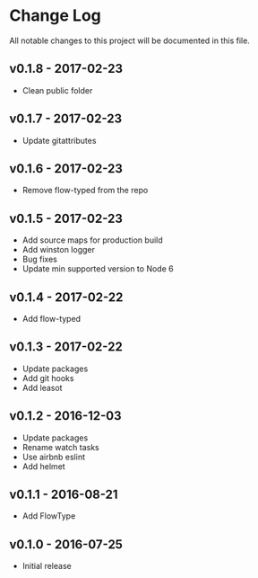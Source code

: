 # Change Log
All notable changes to this project will be documented in this file.

## v0.1.8 - 2017-02-23
- Clean public folder

## v0.1.7 - 2017-02-23
- Update gitattributes

## v0.1.6 - 2017-02-23
- Remove flow-typed from the repo

## v0.1.5 - 2017-02-23
- Add source maps for production build
- Add winston logger
- Bug fixes
- Update min supported version to Node 6

## v0.1.4 - 2017-02-22
- Add flow-typed

## v0.1.3 - 2017-02-22
- Update packages
- Add git hooks
- Add leasot

## v0.1.2 - 2016-12-03
- Update packages
- Rename watch tasks
- Use airbnb eslint
- Add helmet

## v0.1.1 - 2016-08-21
- Add FlowType

## v0.1.0 - 2016-07-25
- Initial release
